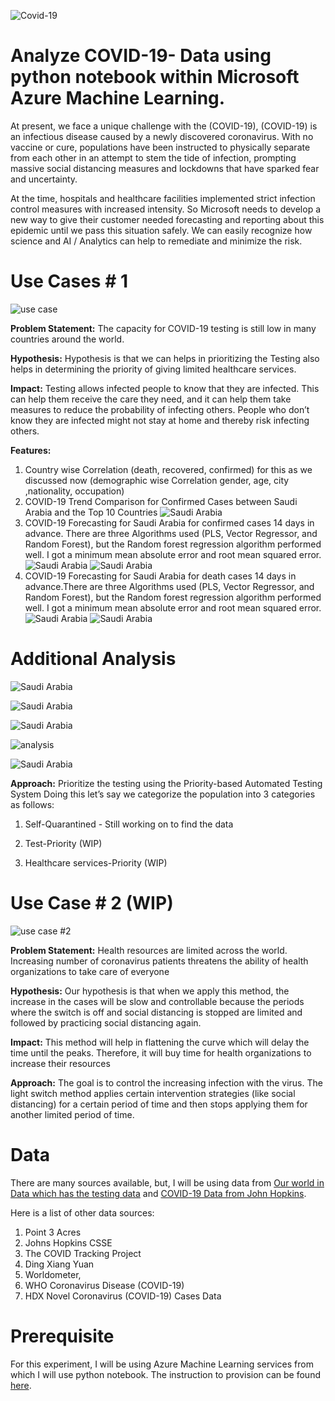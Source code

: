 ![Covid-19](Images/covid-19.png)


# Analyze COVID-19- Data using python notebook within Microsoft Azure Machine Learning.
At present, we face a unique challenge with the (COVID-19), (COVID-19) is an infectious disease caused by a newly discovered coronavirus. With no vaccine or cure, populations have been instructed to physically separate from each other in an attempt to stem the tide of infection, prompting massive social distancing measures and lockdowns that have sparked fear and uncertainty.

At the time, hospitals and healthcare facilities implemented strict infection control measures with increased intensity. So Microsoft needs to develop a new way to give their customer needed forecasting and reporting about this epidemic until we pass this situation safely. We can easily recognize how science and AI / Analytics can help to remediate and minimize the risk.

# Use Cases # 1

![use case](Images/testing.jpg)

**Problem Statement:**
The capacity for COVID-19 testing is still low in many countries around the world. 

**Hypothesis:**
Hypothesis is that we can helps in prioritizing the Testing also helps in determining the priority of giving limited healthcare services.

**Impact:**
Testing allows infected people to know that they are infected. This can help them receive the care they need, and it can help them take measures to reduce the probability of infecting others. People who don’t know they are infected might not stay at home and thereby risk infecting others.

**Features:**
1) Country wise Correlation (death, recovered, confirmed) for this as we discussed now (demographic wise Correlation gender, age, city ,nationality, occupation)
2) COVID-19 Trend Comparison for Confirmed Cases between Saudi Arabia and the Top 10 Countries
![Saudi Arabia](Images/Trend.png)
3) COVID-19 Forecasting for Saudi Arabia for confirmed cases 14 days in advance. There are three Algorithms used (PLS, Vector Regressor, and Random Forest), but the Random forest regression algorithm performed well. I got a minimum mean absolute error and root mean squared error.
![Saudi Arabia](Images/random.png)
![Saudi Arabia](Images/cases.png)
4) COVID-19 Forecasting for Saudi Arabia for death cases 14 days in advance.There are three Algorithms used (PLS, Vector Regressor, and Random Forest), but the Random forest regression algorithm performed well. I got a minimum mean absolute error and root mean squared error.
![Saudi Arabia](Images/deathrandom.png)
![Saudi Arabia](Images/death.png)

# Additional Analysis 

![Saudi Arabia](Images/Continent.png)

![Saudi Arabia](Images/KSA.png)

![Saudi Arabia](Images/Mortality.png)

![analysis](Images/ROW.png)

![Saudi Arabia](Images/deaths.png)

**Approach:**
Prioritize the testing using the Priority-based Automated Testing System
Doing this let’s say we categorize the population into 3 categories as follows:
1) Self-Quarantined - Still working on to find the data

2) Test-Priority (WIP)


3) Healthcare services-Priority (WIP)

# Use Case # 2 (WIP)
![use case #2](Images/social.jpg)

**Problem Statement:**
Health resources are limited across the world. Increasing number of coronavirus patients threatens the ability of health organizations to take care of everyone

**Hypothesis:**
Our hypothesis is that when we apply this method, the increase in the cases will be slow and controllable because the periods where the switch is off and social distancing is stopped are limited and followed by practicing social distancing again.

**Impact:**
This method will help in flattening the curve which will delay the time until the peaks. Therefore, it will buy time for health organizations to increase their resources

**Approach:**
The goal is to control the increasing infection with the virus. The light switch method applies certain intervention strategies (like social distancing) for a certain period of time and then stops applying them for another limited period of time. 

# Data
There are many sources available, but, I will be using data from [Our world in Data which has the testing data](https://ourworldindata.org/coronavirus-testing) and [COVID-19 Data from John Hopkins](https://github.com/CSSEGISandData/COVID-19).

Here is a list of other data sources:
1) Point 3 Acres
2) Johns Hopkins CSSE
3) The COVID Tracking Project
4) Ding Xiang Yuan
5) Worldometer, 
6) WHO Coronavirus Disease (COVID-19)
7) HDX Novel Coronavirus (COVID-19) Cases Data

# Prerequisite
For this experiment, I will be using Azure Machine Learning services from which I will use python notebook. The instruction to provision can be found [here](https://azure.microsoft.com/en-us/resources/videos/provisioning-ml-workspaces-from-portal/).



